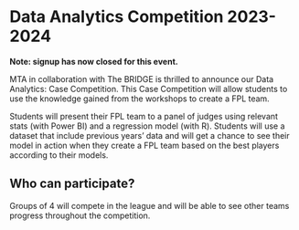 # Data Analytics Competition 2023-2024

**Note: signup has now closed for this event.**

MTA in collaboration with The BRIDGE is thrilled to announce our Data Analytics: Case Competition. This Case Competition will allow students to use the knowledge gained from the workshops to create a FPL team.

Students will present their FPL team to a panel of judges using relevant stats (with Power BI) and a regression model (with R). Students will use a dataset that include previous years’ data and will get a chance to see their model in action when they create a FPL team based on the best players according to their models.

## Who can participate?

Groups of 4 will compete in the league and will be able to see other teams progress throughout the competition.
